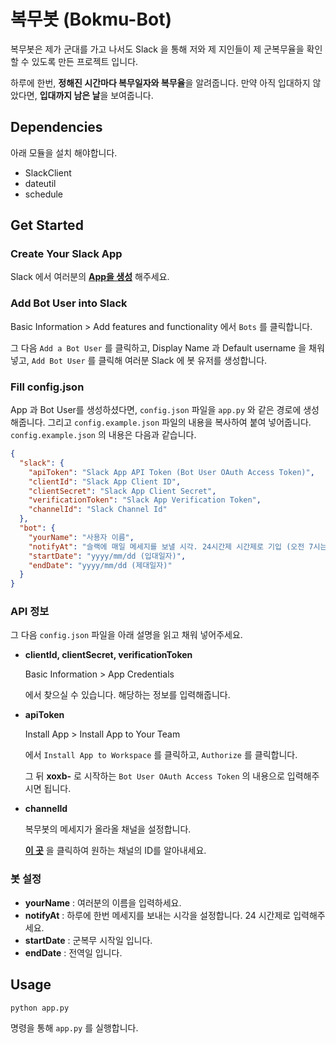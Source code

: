 # 복무봇 (Bokmu-Bot)

복무봇은 제가 군대를 가고 나서도 Slack 을 통해 저와 제 지인들이 제 군복무율을 확인할 수 있도록 만든 프로젝트 입니다.

하루에 한번, **정해진 시간마다 복무일자와 복무율**을 알려줍니다. 만약 아직 입대하지 않았다면, **입대까지 남은 날**을 보여줍니다.

## Dependencies

아래 모듈을 설치 해야합니다.

- SlackClient
- dateutil
- schedule

## Get Started

### Create Your Slack App

Slack 에서 여러분의 **[App을 생성](https://api.slack.com/apps)** 해주세요.

### Add Bot User into Slack

Basic Information > Add features and functionality 에서 `Bots` 를 클릭합니다.

그 다음 `Add a Bot User` 를 클릭하고, Display Name 과 Default username 을 채워 넣고, `Add Bot User` 를 클릭해 여러분 Slack 에 봇 유저를 생성합니다.

### Fill config.json

App 과 Bot User를 생성하셨다면, `config.json` 파일을 `app.py` 와 같은 경로에 생성해줍니다. 그리고 `config.example.json` 파일의 내용을 복사하여 붙여 넣어줍니다. `config.example.json` 의 내용은 다음과 같습니다.

```json
{
  "slack": {
    "apiToken": "Slack App API Token (Bot User OAuth Access Token)",
    "clientId": "Slack App Client ID",
    "clientSecret": "Slack App Client Secret",
    "verificationToken": "Slack App Verification Token",
    "channelId": "Slack Channel Id"
  },
  "bot": {
    "yourName": "사용자 이름",
    "notifyAt": "슬랙에 매일 메세지를 보낼 시각. 24시간제 시간제로 기입 (오전 7시는 7, 오후 1시는 13)",
    "startDate": "yyyy/mm/dd (입대일자)",
    "endDate": "yyyy/mm/dd (제대일자)"
  }
}
```

### API 정보

그 다음 `config.json` 파일을 아래 설명을 읽고 채워 넣어주세요.

- **clientId, clientSecret, verificationToken**

  Basic Information > App Credentials

  에서 찾으실 수 있습니다. 해당하는 정보를 입력해줍니다.

- **apiToken**

  Install App > Install App to Your Team

  에서 `Install App to Workspace` 를 클릭하고, `Authorize` 를 클릭합니다.

  그 뒤 **xoxb-** 로 시작하는 `Bot User OAuth Access Token` 의 내용으로 입력해주시면 됩니다.

- **channelId**

  복무봇의 메세지가 올라올 채널을 설정합니다.

  **[이 곳](https://www.wikihow.com/Find-a-Channel-ID-on-Slack-on-PC-or-Mac)** 을 클릭하여 원하는 채널의 ID를 알아내세요.

### 봇 설정

- **yourName** : 여러분의 이름을 입력하세요.
- **notifyAt** : 하루에 한번 메세지를 보내는 시각을 설정합니다. 24 시간제로 입력해주세요.
- **startDate** : 군복무 시작일 입니다.
- **endDate** : 전역일 입니다.

## Usage

```
python app.py
```

명령을 통해 `app.py` 를 실행합니다.
